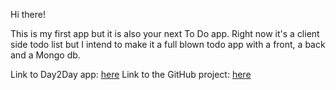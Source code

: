 Hi there!

This is my first app but it is also your next To Do app. Right now it's a client side todo list but I intend to make it a full blown todo app with a front, a back and a Mongo db.

Link to Day2Day app: [here](https://armitage35.github.io/todoapp/client/index.html)
Link to the GitHub project: [here](https://github.com/Armitage35/todoapp)
